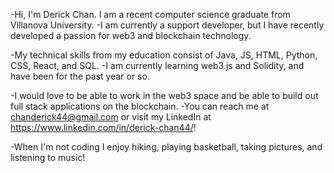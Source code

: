-Hi, I'm Derick Chan. I am a recent computer science graduate from Villanova University. 
-I am currently a support developer, but I have recently developed a passion for web3 and blockchain technology. 

-My technical skills from my education consist of Java, JS, HTML, Python, CSS, React, and SQL. 
-I am currently learning web3.js and Solidity, and have been for the past year or so. 

-I would love to be able to work in the web3 space and be able to build out full stack applications on the blockchain. 
-You can reach me at chanderick44@gmail.com or visit my LinkedIn at https://www.linkedin.com/in/derick-chan44/!

-When I'm not coding I enjoy hiking, playing basketball, taking pictures, and listening to music!
